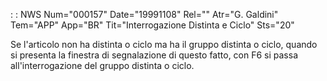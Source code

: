  :  : NWS Num="000157" Date="19991108" Rel="" Atr="G. Galdini" Tem="APP" App="BR" Tit="Interrogazione Distinta e Ciclo" Sts="20"

Se l'articolo non ha distinta o ciclo ma ha il gruppo distinta o ciclo, quando si presenta la finestra di segnalazione di questo fatto, con F6 si passa all'interrogazione del gruppo distinta o
ciclo.


